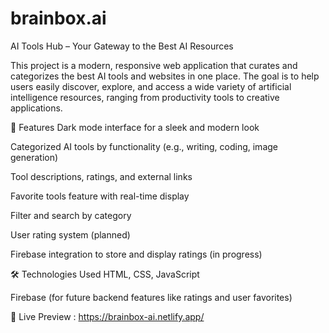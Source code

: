 # brainbox.ai
AI Tools Hub – Your Gateway to the Best AI Resources

This project is a modern, responsive web application that curates and categorizes the best AI tools and websites in one place. The goal is to help users easily discover, explore, and access a wide variety of artificial intelligence resources, ranging from productivity tools to creative applications.

🔧 Features
Dark mode interface for a sleek and modern look

Categorized AI tools by functionality (e.g., writing, coding, image generation)

Tool descriptions, ratings, and external links

Favorite tools feature with real-time display

Filter and search by category

User rating system (planned)

Firebase integration to store and display ratings (in progress)

🛠️ Technologies Used
HTML, CSS, JavaScript

Firebase (for future backend features like ratings and user favorites)

🚀 Live Preview : https://brainbox-ai.netlify.app/

